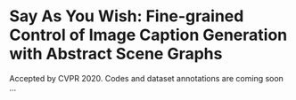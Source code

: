 # Say As You Wish: Fine-grained Control of Image Caption Generation with Abstract Scene Graphs

Accepted by CVPR 2020.
Codes and dataset annotations are coming soon ...
